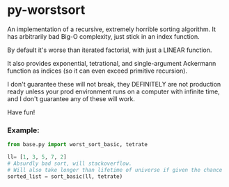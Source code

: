 # py-worstsort

An implementation of a recursive, extremely horrible sorting algorithm. It has arbitrarily bad Big-O complexity, just stick in an index function.

By default it's worse than iterated factorial, with just a LINEAR function. 

It also provides exponential, tetrational, and single-argument Ackermann function as indices (so it can even exceed primitive recursion).

I don't guarantee these will not break, they DEFINITELY are not production ready unless your prod environment runs on a computer with infinite time, and I don't guarantee any of these will work.

Have fun!


### Example: 

```python
from base.py import worst_sort_basic, tetrate

ll= [1, 3, 5, 7, 2]
# Absurdly bad sort, will stackoverflow. 
# Will also take longer than lifetime of universe if given the chance
sorted_list = sort_basic(ll, tetrate) 
```
